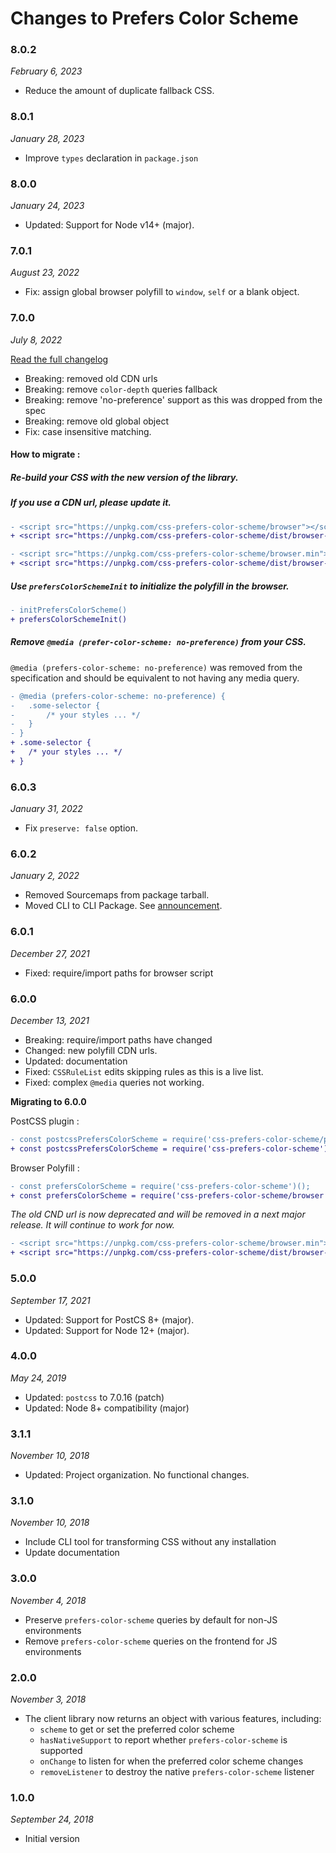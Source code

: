 # Changes to Prefers Color Scheme

### 8.0.2

_February 6, 2023_

- Reduce the amount of duplicate fallback CSS.

### 8.0.1

_January 28, 2023_

- Improve `types` declaration in `package.json`

### 8.0.0

_January 24, 2023_

- Updated: Support for Node v14+ (major).

### 7.0.1

_August 23, 2022_

- Fix: assign global browser polyfill to `window`, `self` or a blank object.

### 7.0.0

_July 8, 2022_

[Read the full changelog](https://github.com/csstools/postcss-plugins/wiki/PostCSS-Preset-Env-8)

- Breaking: removed old CDN urls
- Breaking: remove `color-depth` queries fallback
- Breaking: remove 'no-preference' support as this was dropped from the spec
- Breaking: remove old global object
- Fix: case insensitive matching.

#### How to migrate :

##### Re-build your CSS with the new version of the library.

##### If you use a CDN url, please update it.

```diff
- <script src="https://unpkg.com/css-prefers-color-scheme/browser"></script>
+ <script src="https://unpkg.com/css-prefers-color-scheme/dist/browser-global.js"></script>
```

```diff
- <script src="https://unpkg.com/css-prefers-color-scheme/browser.min"></script>
+ <script src="https://unpkg.com/css-prefers-color-scheme/dist/browser-global.js"></script>
```

##### Use `prefersColorSchemeInit` to initialize the polyfill in the browser.

```diff
- initPrefersColorScheme()
+ prefersColorSchemeInit()
```

##### Remove `@media (prefer-color-scheme: no-preference)` from your CSS.

`@media (prefers-color-scheme: no-preference)` was removed from the specification and should be equivalent to not having any media query.

```diff
- @media (prefers-color-scheme: no-preference) {
- 	.some-selector {
- 		/* your styles ... */
- 	}
- }
+ .some-selector {
+ 	/* your styles ... */
+ }
```

### 6.0.3

_January 31, 2022_

- Fix `preserve: false` option.

### 6.0.2

_January 2, 2022_

- Removed Sourcemaps from package tarball.
- Moved CLI to CLI Package. See [announcement](https://github.com/csstools/postcss-plugins/discussions/121).

### 6.0.1

_December 27, 2021_

- Fixed: require/import paths for browser script

### 6.0.0

_December 13, 2021_

- Breaking: require/import paths have changed
- Changed: new polyfill CDN urls.
- Updated: documentation
- Fixed: `CSSRuleList` edits skipping rules as this is a live list.
- Fixed: complex `@media` queries not working.

**Migrating to 6.0.0**

PostCSS plugin :

```diff
- const postcssPrefersColorScheme = require('css-prefers-color-scheme/postcss');
+ const postcssPrefersColorScheme = require('css-prefers-color-scheme');
```

Browser Polyfill :

```diff
- const prefersColorScheme = require('css-prefers-color-scheme')();
+ const prefersColorScheme = require('css-prefers-color-scheme/browser')();
```

_The old CND url is now deprecated and will be removed in a next major release._
_It will continue to work for now._

```diff
- <script src="https://unpkg.com/css-prefers-color-scheme/browser.min"></script>
+ <script src="https://unpkg.com/css-prefers-color-scheme/dist/browser-global.js"></script>
```

### 5.0.0

_September 17, 2021_

- Updated: Support for PostCS 8+ (major).
- Updated: Support for Node 12+ (major).

### 4.0.0

_May 24, 2019_

- Updated: `postcss` to 7.0.16 (patch)
- Updated: Node 8+ compatibility (major)

### 3.1.1

_November 10, 2018_

- Updated: Project organization. No functional changes.

### 3.1.0

_November 10, 2018_

- Include CLI tool for transforming CSS without any installation
- Update documentation

### 3.0.0

_November 4, 2018_

- Preserve `prefers-color-scheme` queries by default for non-JS environments
- Remove `prefers-color-scheme` queries on the frontend for JS environments

### 2.0.0

_November 3, 2018_

- The client library now returns an object with various features, including:
  - `scheme` to get or set the preferred color scheme
  - `hasNativeSupport` to report whether `prefers-color-scheme` is supported
  - `onChange` to listen for when the preferred color scheme changes
  - `removeListener` to destroy the native `prefers-color-scheme` listener

### 1.0.0

_September 24, 2018_

- Initial version
